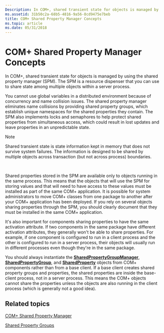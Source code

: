 ```yaml
---
Description: In COM+, shared transient state for objects is managed by using the shared property manager (SPM). The SPM is a resource dispenser that you can use to share state among multiple objects within a server process.
ms.assetid: 31b50c2a-68b5-4816-9a56-8cd9475e7beb
title: COM+ Shared Property Manager Concepts
ms.topic: article
ms.date: 05/31/2018
---
```


# COM+ Shared Property Manager Concepts

In COM+, shared transient state for objects is managed by using the shared property manager (SPM). The SPM is a resource dispenser that you can use to share state among multiple objects within a server process.

You cannot use global variables in a distributed environment because of concurrency and name collision issues. The shared property manager eliminates name collisions by providing shared property groups, which establish unique namespaces for the shared properties they contain. The SPM also implements locks and semaphores to help protect shared properties from simultaneous access, which could result in lost updates and leave properties in an unpredictable state.

> [!Note]  
> Shared transient state is state information kept in memory that does not survive system failures. The information is designed to be shared by multiple objects across transaction (but not across process) boundaries.

 

Shared properties stored in the SPM are available only to objects running in the same process. This means that the objects that will use the SPM for storing values and that will need to have access to these values must be installed as part of the same COM+ application. It is possible for system administrators to move COM+ classes from one package to another after your COM+ application has been deployed. If you rely on several objects sharing properties through the SPM, you should clearly document that they must be installed in the same COM+ application.

It's also important for components sharing properties to have the same activation attribute. If two components in the same package have different activation attributes, they generally won't be able to share properties. For example, if one component is configured to run in a client process and the other is configured to run in a server process, their objects will usually run in different processes even though they're in the same package.

You should always instantiate the [**SharedPropertyGroupManager**](sharedpropertygroupmanager.md), [**SharedPropertyGroup**](sharedpropertygroup.md), and [**SharedProperty**](sharedproperty.md) objects from COM+ components rather than from a base client. If a base client creates shared property groups and properties, the shared properties are inside the base-client process, not in a server process. This means the COM+ objects cannot share the properties unless the objects are also running in the client process (which is generally not a good idea).

## Related topics

<dl> <dt>

[COM+ Shared Property Manager](com--shared-property-manager.md)
</dt> <dt>

[Shared Property Groups](shared-property-groups.md)
</dt> </dl>

 

 



